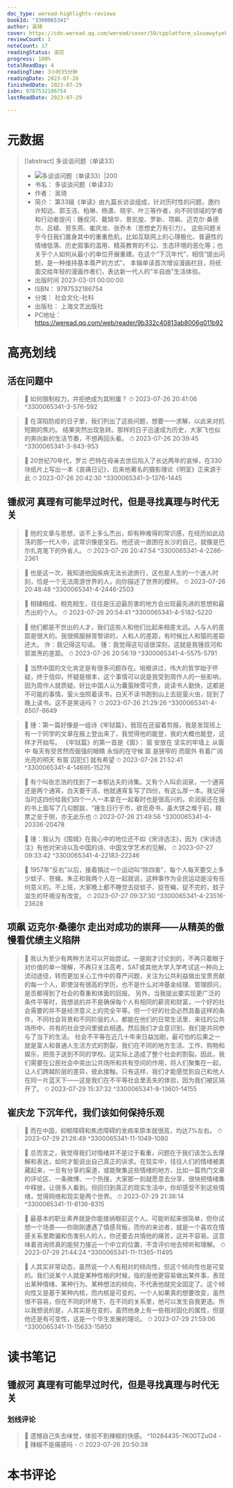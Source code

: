 ```yaml
---
doc_type: weread-highlights-reviews
bookId: "3300065341"
author: 吴琦
cover: https://cdn.weread.qq.com/weread/cover/59/cpplatform_u1suewytyekkdxxtae6cso/t7_cpplatform_u1suewytyekkdxxtae6cso1703145936.jpg
reviewCount: 1
noteCount: 17
readingStatus: 读完
progress: 100%
totalReadDay: 4
readingTime: 3小时35分钟
readingDate: 2023-07-26
finishedDate: 2023-07-29
isbn: 9787532186754
lastReadDate: 2023-07-29

---
```

# 元数据
> [!abstract] 多谈谈问题（单读33）
> - ![ 多谈谈问题（单读33）|200](https://cdn.weread.qq.com/weread/cover/59/cpplatform_u1suewytyekkdxxtae6cso/t7_cpplatform_u1suewytyekkdxxtae6cso1703145936.jpg)
> - 书名： 多谈谈问题（单读33）
> - 作者： 吴琦
> - 简介： 第33辑《单读》由九篇长访谈组成，针对历时性的问题，邀约许知远、郭玉洁、柏琳、杨潇、晓宇、叶三等作者，向不同领域的学者和行动者提问：鍾叔河、戴锦华、景凯旋、罗新、项飙、迈克尔·桑德尔、吕植、劳东燕、崔庆龙、张乔木（思想史万有引力）。
这些问题关乎今日我们置身其中的重重危机，比如互联网上的心理极化、普遍性的情绪低落、历史叙事的滥用、精英教育的不公、生态环境的恶化等；也关乎个人如何从最小的单位开展重建。在这个“下沉年代”，相信“提出问题，是一种维持基本尊严的方式”。
本辑单读首次增设漫画栏目，将纸面交给年轻的漫画作者们，表达新一代人的“半自由”生活体验。
> - 出版时间 2023-03-01 00:00:00
> - ISBN： 9787532186754
> - 分类： 社会文化-社科
> - 出版社： 上海文艺出版社
> - PC地址：https://weread.qq.com/web/reader/9b332c40813ab8006g011b92

# 高亮划线

## 活在问题中

> 📌 如何限制权力，并拒绝成为其附庸？ 
> ⏱ 2023-07-26 20:41:06 ^3300065341-3-576-592

> 📌 在深陷防疫的日子里，我们列出了这些问题，想要一一求解，以此来对抗短期的焦灼。
结果突然出现急转。那样的日子迅速成为历史，大家飞也似的奔向新的生活节奏，不想再回头看。 
> ⏱ 2023-07-26 20:39:45 ^3300065341-3-843-953

> 📌 20世纪70年代，罗兰·巴特在母亲去世后陷入了长达两年的哀悼，在330块纸片上写出一本《哀痛日记》，后来他著名的摄影理论《明室》正来源于此 
> ⏱ 2023-07-26 20:42:30 ^3300065341-3-1376-1445

## 锺叔河 真理有可能早过时代，但是寻找真理与时代无关

> 📌 他的文章与思想，谈不上多么杰出，却有种难得的常识感，在经历如此动荡的那一代人中，这常识像是宝石。他还说一直困在长沙的自己，就像是巴尔扎克笔下的外省人。 
> ⏱ 2023-07-26 20:47:54 ^3300065341-4-2286-2361

> 📌 也是这一次，我知道他因疾病无法长途旅行，这也是人生的一个迷人时刻，恰是一个无法周游世界的人，向你描述了世界的模样。 
> ⏱ 2023-07-26 20:48:48 ^3300065341-4-2446-2503

> 📌 相辅相成、相克相生，往往是压迫最厉害的地方会出现最先进的思想和最杰出的个人。 
> ⏱ 2023-07-26 20:54:41 ^3300065341-4-5182-5220

> 📌 他们都是不世出的人才，我们这些人和他们比起来相差太远。人与人的差距是很大的。我很佩服赫胥黎讲的，人和人的差距，有时候比人和猿的差距还大。
许：我记得这句话。
锺：我觉得这句话很深刻，这就是我锺叔河和郭嵩焘的差距。 
> ⏱ 2023-07-26 20:56:19 ^3300065341-4-5575-5791

> 📌 当然中国的文化肯定是有很多问题存在。培根讲过，伟大的哲学始于怀疑，终于信仰，怀疑是根本，这个事情可以说是我受到周作人的一些影响，因为周作人就质疑。好比中国人认为囊萤映雪可贵，说读书人勤快，这都是不可能的事情，萤火虫照着读书，白天不读书跑到山上去捉萤火虫，捉到了晚上读书。这不是笑话吗？ 
> ⏱ 2023-07-26 21:29:26 ^3300065341-4-8507-8649

> 📌 锺：第一篇好像是一组诗《牢狱篇》，我现在还留着剪报，我是发现班上有一个同学的文章在报上登出来了，我觉得他的能登，我的大概也能登，这样才开始写。
《牢狱篇》的第一首是《窗》：
窗
安放在
坚实的牢墙上
从窗中
每天有受苦然而倔强的眼睛
永恒的在守候
窗
是狭窄的
而窗外
有着广阔光亮的明天
有窗
囚犯们
就有希望 
> ⏱ 2023-07-26 21:52:41 ^3300065341-4-14695-15276

> 📌 有个叫张志浩的找到了一本郁达夫的诗集。又有个人叫俞润泉，一个通宵还是两个通宵，白天要干活，他就通宵复写了四份，有这么厚一本。我记得当时这四份给我们四个一人一本拿在一起看时也是很高兴的。俞润泉还在我的书上面写了几句题跋，“锺生日行于市，欲觅奇书，虽大饼之堆于前，粮票之垒于侧，亦无此乐也 
> ⏱ 2023-07-26 21:49:56 ^3300065341-4-20336-20478

> 📌 锺：我认为《围城》在我心中的地位还不如《宋诗选注》，因为《宋诗选注》有他对宋诗以及中国的诗、中国文学艺术的见解。 
> ⏱ 2023-07-27 09:33:42 ^3300065341-4-22183-22246

> 📌 1957年“反右”以后，接着搞过一个运动叫“除四害”，每个人每天要交上多少蚊子、苍蝇。朱正和我两个人在一起就说，这种事作为全民运动是没有任何意义的。不上班，大家晚上都不睡觉去捉蚊子、捉苍蝇，捉不完的，蚊子滋生的环境没有改变。 
> ⏱ 2023-07-27 09:37:30 ^3300065341-4-23516-23628

## 项飙 迈克尔·桑德尔 走出对成功的崇拜——从精英的傲慢看优绩主义陷阱

> 📌 我认为至少有两种方法可以开始尝试。一是刚才讨论到的，不再只着眼于对价值的单一理解，不再只关注高考、SAT或其他大学入学考试这一种向上流动途径，转而更加关心工作中的尊严问题，关注为公共利益做出宝贵贡献的每一个人，即使没有很高的学历，也不是什么对冲基金经理、管理顾问，是否都得到了社会的尊重和体面的回报。
另外，当我提出要实现更广泛的条件平等时，我想说的并不是确保每个人有相同的薪资和财富，一个好的社会需要的并不是经济意义上的完全平等。但一个好的社会必然具备这样的条件，不同社会背景和不同阶层的人，都能在他们的日常生活里、来往的公共场所中、共有的社会空间里彼此相遇。然后我们才会意识到，我们是共同参与了当下的生活。
社会不平等在近几十年来日益加剧，最可怕的后果之一就是富人和普通人生活方式的割裂，我们在不同的地方生活、工作、购物和娱乐，把孩子送到不同的学校。这实际上造成了整个社会的割裂。因此，我们需要在公民社会中突出公共场所和共有空间的作用，将人们聚集在一起，让人们跨越阶层的差异，彼此接触。只有这样，我们才能感觉到自己和他人在同一片蓝天下——这是我们在不平等社会里丢失的体验，因为我们被区隔开了。 
> ⏱ 2023-07-29 15:37:32 ^3300065341-8-13601-14155

## 崔庆龙 下沉年代，我们该如何保持乐观

> 📌 而在中国，抑郁障碍和焦虑障碍的发病率原本就很高，均达7%左右。 
> ⏱ 2023-07-29 21:26:49 ^3300065341-11-1049-1080

> 📌 总而言之，我觉得我们对情绪并不是过于看重，问题在于我们该怎么去理解和表达，如何才能说出自己真正的诉求。在现实中，往往人们的情绪被裹藏起来，一旦有分享的渠道，或能聚集这些情绪的地方，比如一篇热门文章的评论区、一条微博、一个热搜，大家那一刻就愿意去分享，很快把情绪集中释放，让很多人看到。但回归到真正的现实生活中，你却感受不到这些情绪，觉得网络和现实是两个世界。 
> ⏱ 2023-07-29 21:38:14 ^3300065341-11-8136-8315

> 📌 最基本的职业素养就是你能接纳眼前这个人。可能听起来很简单，但你试想一个场景——你刚刚遭遇了情感背叛，而你的来访者，就是一个喜欢在情感关系里欺骗和伤害别人的人，你还要去共情他的痛苦，这并不容易。这意味着咨询师真的能努力接近一个中立的位置，不含评价地去倾听和理解。 
> ⏱ 2023-07-29 21:44:24 ^3300065341-11-11365-11495

> 📌 人其实非常动态，虽然说一个人有相对的倾向性，但这个倾向性也是可变的。我们说某个人就是某种性格的时候，指的是他更容易做出某件事，表现出某种情绪、某种行为、某种想法的倾向，不代表他就完全固定了。这个倾向性又是基于某种内核，而内核是可变的。一个人如果真的想要改变，虽然很不容易，但在不同的环境下、在不同的关系里，他可以发生自我更迭。所以我想说的是，人其实是在变的，虽然他身上有一些相对固化的属性，但是他还是有可变性，这是一个毕生发展的理论。 
> ⏱ 2023-07-29 21:59:06 ^3300065341-11-15633-15850

# 读书笔记

## 锺叔河 真理有可能早过时代，但是寻找真理与时代无关

### 划线评论
> 📌 遗憾自己失去味觉，体验不到辣椒的快感。  ^10284435-7K00TZuO4
    - 💭 辣椒不是痛感吗
    - ⏱ 2023-07-26 20:50:38
   
# 本书评论
